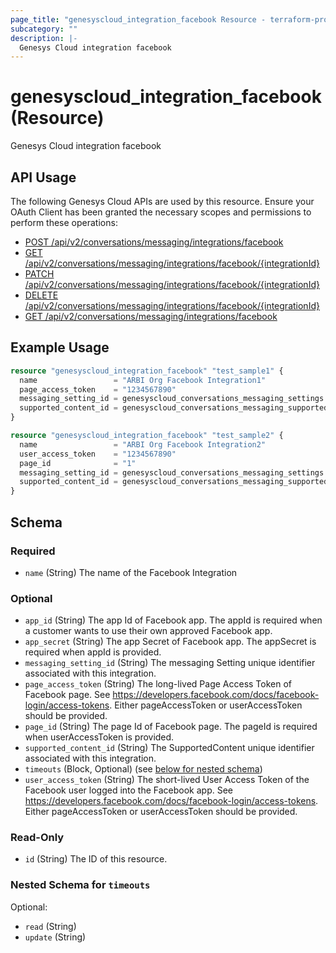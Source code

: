 ```yaml
---
page_title: "genesyscloud_integration_facebook Resource - terraform-provider-genesyscloud"
subcategory: ""
description: |-
  Genesys Cloud integration facebook
---
```

# genesyscloud_integration_facebook (Resource)

Genesys Cloud integration facebook

## API Usage
The following Genesys Cloud APIs are used by this resource. Ensure your OAuth Client has been granted the necessary scopes and permissions to perform these operations:

* [POST /api/v2/conversations/messaging/integrations/facebook](https://developer.genesys.cloud/devapps/api-explorer#post-api-v2-conversations-messaging-integrations-facebook)
* [GET /api/v2/conversations/messaging/integrations/facebook/{integrationId}](https://developer.genesys.cloud/devapps/api-explorer#get-api-v2-conversations-messaging-integrations-facebook--integrationId-)
* [PATCH /api/v2/conversations/messaging/integrations/facebook/{integrationId}](https://developer.genesys.cloud/devapps/api-explorer#patch-api-v2-conversations-messaging-integrations-facebook--integrationId-)
* [DELETE /api/v2/conversations/messaging/integrations/facebook/{integrationId}](https://developer.genesys.cloud/devapps/api-explorer#delete-api-v2-conversations-messaging-integrations-facebook--integrationId-)
* [GET /api/v2/conversations/messaging/integrations/facebook](https://developer.genesys.cloud/devapps/api-explorer#get-api-v2-conversations-messaging-integrations-facebook)



## Example Usage

```terraform
resource "genesyscloud_integration_facebook" "test_sample1" {
  name                 = "ARBI Org Facebook Integration1"
  page_access_token    = "1234567890"
  messaging_setting_id = genesyscloud_conversations_messaging_settings.example_settings.id
  supported_content_id = genesyscloud_conversations_messaging_supportedcontent.example_supported_content.id
}

resource "genesyscloud_integration_facebook" "test_sample2" {
  name                 = "ARBI Org Facebook Integration2"
  user_access_token    = "1234567890"
  page_id              = "1"
  messaging_setting_id = genesyscloud_conversations_messaging_settings.example_settings.id
  supported_content_id = genesyscloud_conversations_messaging_supportedcontent.example_supported_content.id
}
```

<!-- schema generated by tfplugindocs -->
## Schema

### Required

- `name` (String) The name of the Facebook Integration

### Optional

- `app_id` (String) The app Id of Facebook app. The appId is required when a customer wants to use their own approved Facebook app.
- `app_secret` (String) The app Secret of Facebook app. The appSecret is required when appId is provided.
- `messaging_setting_id` (String) The messaging Setting unique identifier associated with this integration.
- `page_access_token` (String) The long-lived Page Access Token of Facebook page.
			See https://developers.facebook.com/docs/facebook-login/access-tokens.
			Either pageAccessToken or userAccessToken should be provided.
- `page_id` (String) The page Id of Facebook page. The pageId is required when userAccessToken is provided.
- `supported_content_id` (String) The SupportedContent unique identifier associated with this integration.
- `timeouts` (Block, Optional) (see [below for nested schema](#nestedblock--timeouts))
- `user_access_token` (String) The short-lived User Access Token of the Facebook user logged into the Facebook app.
			See https://developers.facebook.com/docs/facebook-login/access-tokens.
			Either pageAccessToken or userAccessToken should be provided.

### Read-Only

- `id` (String) The ID of this resource.

<a id="nestedblock--timeouts"></a>
### Nested Schema for `timeouts`

Optional:

- `read` (String)
- `update` (String)

